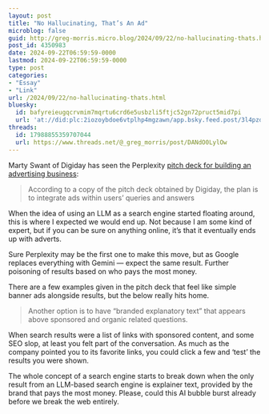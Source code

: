 ```yaml
---
layout: post
title: "No Hallucinating, That’s An Ad"
microblog: false
guid: http://greg-morris.micro.blog/2024/09/22/no-hallucinating-thats.html
post_id: 4350983
date: 2024-09-22T06:59:59-0000
lastmod: 2024-09-22T06:59:59-0000
type: post
categories:
- "Essay"
- "Link"
url: /2024/09/22/no-hallucinating-thats.html
bluesky:
  id: bafyreieugqcrvmim7mqrtu6crd6e5usbzli5ftjc52gn72pruct5mid7pi
  url: 'at://did:plc:2iozoybdoe6vtplhp4mgzawn/app.bsky.feed.post/3l4pzdf6usy2f'
threads:
  id: 17988855359707044
  url: https://www.threads.net/@_greg_morris/post/DANdO0LylOw
---
```

Marty Swant of Digiday has seen the Perplexity [pitch deck for building an advertising business](https://digiday.com/media-buying/perplexitys-pitch-deck-offers-advertisers-a-new-vision-for-ai-search/): 

> According to a copy of the pitch deck obtained by Digiday, the plan is to integrate ads within users’ queries and answers

When the idea of using an LLM as a search engine started floating around, this is where I expected we would end up. Not because I am some kind of expert, but if you can be sure on anything online, it’s that it eventually ends up with adverts.

Sure Perplexity may be the first one to make this move, but as Google replaces everything with Gemini — expect the same result. Further poisoning of results based on who pays the most money. 

There are a few examples given in the pitch deck that feel like simple banner ads alongside results, but the below really hits home. 

> Another option is to have “branded explanatory text” that appears above sponsored and organic related questions.

When search results were a list of links with sponsored content, and some SEO slop, at least you felt part of the conversation. As much as the company pointed you to its favorite links, you could click a few and ‘test’ the results you were shown. 

The whole concept of a search engine starts to break down when the only result from an LLM-based search engine is explainer text, provided by the brand that pays the most money. Please, could this AI bubble burst already before we break the web entirely. 

